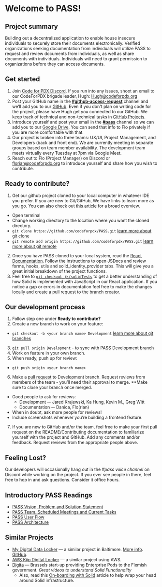 # Welcome to PASS!

## Project summary

Building out a decentralized application to enable house insecure individuals to securely store their documents electronically. Verified organizations seeking documentation from individuals will utilize PASS to request and review documents from individuals, as well as share documents with individuals. Individuals will need to grant permission to organizations before they can access documents.

## Get started

1. Join [Code for PDX Discord](https://discord.gg/FEX9KUMH). If you run into any issues, shoot an email to our CodeForPDX brigade leader, Hugh: Hugh@codeforpdx.org
2. Post your GitHub name in the [**#github-access-request**](https://discord.com/channels/1068260532806766733/1078124139983945858) channel and we’ll add you to our [GitHub](https://github.com/codeforpdx/PASS). Even if you don't plan on writing code for the project, please have Hugh get you connected to our GitHub. We keep track of technical and non-technical tasks in [GitHub Projects](https://github.com/orgs/codeforpdx/projects/3).
3. Introduce yourself and post your email in the [**#pass**](https://discord.com/channels/1068260532806766733/1075285803137257544) channel so we can add you to our [Google Drive](https://drive.google.com/drive/u/0/folders/1zTEd34K7Eg7rvg71zS6Uzbwrsct2Lx9E?ths=true). You can send that info to Flo privately if you are more comfortable with that.
4. Our project is broken into three teams: UX/UI, Project Management, and Developers (back and front end). We are currently meeting in separate groups based on team member availability. The development team meets virtually every Tuesday at 7pm via Google Meet.
5. Reach out to Flo (Project Manager) on Discord or florian@codeforpdx.org to introduce yourself and share how you wish to contribute.

## Ready to contribute?

1. Get our github project cloned to your local computer in whatever IDE you prefer. If you are new to Git/GitHub, We have links to learn more as you go. You can also check out [this article](https://www.digitalocean.com/community/tutorials/how-to-create-a-pull-request-on-github) for a broad overview.

- Open terminal
- Change working directory to the location where you want the cloned directory.
- `git clone https://github.com/codeforpdx/PASS.git` [learn more about git clone](https://docs.github.com/en/repositories/creating-and-managing-repositories/cloning-a-repository?platform=linux)
- `git remote add origin https://github.com/codeforpdx/PASS.git` [learn more about git remote](https://docs.github.com/en/get-started/getting-started-with-git/managing-remote-repositories)

2. Once you have PASS cloned to your local system, read the [React Documentation](/docs/README.md). Follow the instructions to open JSDocs and review forms, hooks, utils and solid_identity_provider tabs. This will give you a great initial breakdown of the project functions.
3. Feel free to [`git checkout jk/solidTests`](https://github.com/codeforpdx/PASS/tree/jk/solidTests) to get a better understanding of how Solid is implemented with JavaScript in our React application. If you notice a gap or errors in documentation feel free to make the changes locally and create a pull request to the branch creator.

## Our development process

1. Follow step one under **Ready to contribute?**
2. Create a new branch to work on your feature:

- `git checkout -b <your branch name> Development` [learn more about git branches](https://www.atlassian.com/git/tutorials/using-branches/git-checkout)

3. `git pull origin Development` - to sync with PASS Development branch
4. Work on feature in your own branch.
5. When ready, push up for review:

- `git push origin <your branch name>`

6. Make a [pull request](https://docs.github.com/en/pull-requests/collaborating-with-pull-requests/proposing-changes-to-your-work-with-pull-requests/requesting-a-pull-request-review) to Development branch. Request reviews from members of the team - you’ll need their approval to merge. \*\*Make sure to close your branch once merged.

- Good people to ask for reviews:
  - Development -- Jared Krajewski, Ka Hung, Kevin M., Greg Witt
  - Documentation -- Danica, Flo(rian)
- When in doubt, ask more people for reviews!
- Include screenshots whenever you’re building a frontend feature.

7. If you are new to GitHub and/or the team, feel free to make your first pull request on the README/Contributing documentation to familiarize yourself with the project and GitHub. Add any comments and/or feedback. Request reviews from the appropriate people above.

## Feeling Lost?

Our developers will occasionally hang out in the _#pass voice channel_ on Discord while working on the project. If you ever see people in there, feel free to hop in and ask questions. Consider it office hours.

## Introductory PASS Readings

- [PASS Vision, Problem and Solution Statement](https://docs.google.com/document/d/1mK4-nFlpRtnsbDAuoDgSo3Fsoi2_JDfMyU4nuBjnAMo/edit?usp=share_link)
- [PASS Team, Scheduled Meetings and Current Tasks](https://docs.google.com/document/d/19U2QseBXbv_KmWSAjZvch5n-5L5E66dxPuUTiytDi3I/edit?usp=share_link)
- [PASS User Flow](https://docs.google.com/presentation/d/18tU0o2jW6bZUt8ayMk1Uju3Fe52O4hVl2Ii2JGmiORQ/edit?usp=share_link)
- [PASS Architecture](https://docs.google.com/document/d/19v5D-nhSGQYrjMkck64w0jmCgQtLcHQhUcmvJzUkbhg/edit?usp=share_link)

## Similar Projects

- [My Digital Data Locker](https://vimeo.com/mddl) — a similar project in Baltimore. [More info](https://www.aecf.org/blog/new-digital-data-locker-may-help-people-find-stable-housing). [GitHub](https://github.com/newamericafoundation/MDDL).
- [AWS Kiip Digital Locker](https://vimeo.com/762041743) — a similar project using AWS.
- [Digita](https://www.youtube.com/@Digita-ai) — Brussels start-up providing Enterprise Pods to the Flemish government. _Great videos to understand Solid Functionality_
  - Also, read this [On-boarding with Solid](https://medium.com/@JacksonMorgan/the-full-complexity-of-onboarding-with-solid-7aeaa842358) article to help wrap your head around Solid infrastructure.

